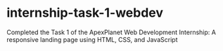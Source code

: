 # internship-task-1-webdev
Completed the Task 1 of the ApexPlanet Web Development Internship: A responsive landing page using HTML, CSS, and JavaScript
